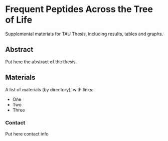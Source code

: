 # Frequent Peptides Across the Tree of Life
Supplemental materials for TAU Thesis, including results, tables and graphs.

## Abstract
Put here the abstract of the thesis.

## Materials
A list of materials (by directory), with links:

- One
- Two
- Three

### Contact
Put here contact info
